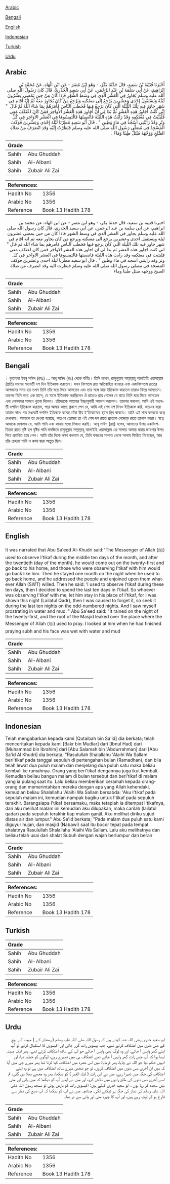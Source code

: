 [Arabic](#arabic)

[Bengali](#bengali)

[English](#english)

[Indonesian](#indonesian)

[Turkish](#turkish)

[Urdu](#urdu)

## Arabic


<div dir="rtl" lang="ar" style={{fontSize:'larger',backgroundColor:'#f8f9fa',padding:20}}>
أَخْبَرَنَا قُتَيْبَةُ بْنُ سَعِيدٍ، قَالَ حَدَّثَنَا بَكْرٌ، - وَهُوَ ابْنُ مُضَرَ - عَنِ ابْنِ الْهَادِ، عَنْ مُحَمَّدِ بْنِ إِبْرَاهِيمَ، عَنْ أَبِي سَلَمَةَ بْنِ عَبْدِ الرَّحْمَنِ، عَنْ أَبِي سَعِيدٍ الْخُدْرِيِّ، قَالَ كَانَ رَسُولُ اللَّهِ صلى الله عليه وسلم يُجَاوِرُ فِي الْعَشْرِ الَّذِي فِي وَسَطِ الشَّهْرِ فَإِذَا كَانَ مِنْ حِينِ يَمْضِي عِشْرُونَ لَيْلَةً وَيَسْتَقْبِلُ إِحْدَى وَعِشْرِينَ يَرْجِعُ إِلَى مَسْكَنِهِ وَيَرْجِعُ مَنْ كَانَ يُجَاوِرُ مَعَهُ ثُمَّ إِنَّهُ أَقَامَ فِي شَهْرٍ جَاوَرَ فِيهِ تِلْكَ اللَّيْلَةَ الَّتِي كَانَ يَرْجِعُ فِيهَا فَخَطَبَ النَّاسَ فَأَمَرَهُمْ بِمَا شَاءَ اللَّهُ ثُمَّ قَالَ ‏ "‏ إِنِّي كُنْتُ أُجَاوِرُ هَذِهِ الْعَشْرَ ثُمَّ بَدَا لِي أَنْ أُجَاوِرَ هَذِهِ الْعَشْرَ الأَوَاخِرَ فَمَنْ كَانَ اعْتَكَفَ مَعِي فَلْيَثْبُتْ فِي مُعْتَكَفِهِ وَقَدْ رَأَيْتُ هَذِهِ اللَّيْلَةَ فَأُنْسِيتُهَا فَالْتَمِسُوهَا فِي الْعَشْرِ الأَوَاخِرِ فِي كُلِّ وَتْرٍ وَقَدْ رَأَيْتُنِي أَسْجُدُ فِي مَاءٍ وَطِينٍ ‏"‏ ‏.‏ قَالَ أَبُو سَعِيدٍ مُطِرْنَا لَيْلَةَ إِحْدَى وَعِشْرِينَ فَوَكَفَ الْمَسْجِدُ فِي مُصَلَّى رَسُولِ اللَّهِ صلى الله عليه وسلم فَنَظَرْتُ إِلَيْهِ وَقَدِ انْصَرَفَ مِنْ صَلاَةِ الصُّبْحِ وَوَجْهُهُ مُبْتَلٌّ طِينًا وَمَاءً ‏.‏
</div>
<div style={{backgroundColor:'#f8f9fa',padding:20, marginBottom: 10}}><table> <thead> <tr> <th>Grade</th> <th></th> </tr> </thead> <tbody> <tr><td>Sahih</td><td>Abu Ghuddah</td></tr><tr><td>Sahih</td><td>Al-Albani</td></tr><tr><td>Sahih</td><td>Zubair Ali Zai</td></tr></tbody></table><table> <thead> <tr> <th>References:</th> <th></th> </tr> </thead> <tbody><tr><td>Hadith No</td><td>1356</td></tr><tr><td>Arabic No</td><td>1356</td></tr><tr><td>Reference</td><td>Book 13 Hadith 178</td></tr></tbody></table></div>


<div dir="rtl" lang="ar" style={{fontSize:'larger',backgroundColor:'#f8f9fa',padding:20}}>
اخبرنا قتيبة بن سعيد، قال حدثنا بكر، - وهو ابن مضر - عن ابن الهاد، عن محمد بن ابراهيم، عن ابي سلمة بن عبد الرحمن، عن ابي سعيد الخدري، قال كان رسول الله صلى الله عليه وسلم يجاور في العشر الذي في وسط الشهر فاذا كان من حين يمضي عشرون ليلة ويستقبل احدى وعشرين يرجع الى مسكنه ويرجع من كان يجاور معه ثم انه اقام في شهر جاور فيه تلك الليلة التي كان يرجع فيها فخطب الناس فامرهم بما شاء الله ثم قال " اني كنت اجاور هذه العشر ثم بدا لي ان اجاور هذه العشر الاواخر فمن كان اعتكف معي فليثبت في معتكفه وقد رايت هذه الليلة فانسيتها فالتمسوها في العشر الاواخر في كل وتر وقد رايتني اسجد في ماء وطين " . قال ابو سعيد مطرنا ليلة احدى وعشرين فوكف المسجد في مصلى رسول الله صلى الله عليه وسلم فنظرت اليه وقد انصرف من صلاة الصبح ووجهه مبتل طينا وماء
</div>
<div style={{backgroundColor:'#f8f9fa',padding:20, marginBottom: 10}}><table> <thead> <tr> <th>Grade</th> <th></th> </tr> </thead> <tbody> <tr><td>Sahih</td><td>Abu Ghuddah</td></tr><tr><td>Sahih</td><td>Al-Albani</td></tr><tr><td>Sahih</td><td>Zubair Ali Zai</td></tr></tbody></table><table> <thead> <tr> <th>References:</th> <th></th> </tr> </thead> <tbody><tr><td>Hadith No</td><td>1356</td></tr><tr><td>Arabic No</td><td>1356</td></tr><tr><td>Reference</td><td>Book 13 Hadith 178</td></tr></tbody></table></div>

## Bengali


<div dir="ltr" lang="bn" style={{fontSize:'larger',backgroundColor:'#f8f9fa',padding:20}}>
। কুতায়বা ইবনু সাঈদ (রহঃ) ... আবূ সাঈদ (রাঃ) থেকে বর্ণিত। তিনি বলেন, রাসুলুল্লাহ সাল্লাল্লাহু আলাইহি ওয়াসাল্লাম (প্রতি) মাসের মধ্যবর্তী দশ দিন ইতিকাফ করতেন। যখন বিংশতম রাত অতিবাহিত হওয়ার এবং একাবিংশতম রাতের আগমনের সময় হত তখন তিনি তাঁর ঘরে ফিরে আসতেন এবং তার সঙ্গে যারা ইতিকাফ করতেন তারাও ফিরে আসতেন। তারপর তিনি অন্য এক মাসে, যে মাসে ইতিকাফ করছিলেন ঐ রাতেও রয়ে গেলেন যে রাতে তিনি ঘরে ফিরে আসতেন এবং লোকদের সামনে খুতবা দিলেন। তাঁদেরকে আল্লাহর ইচ্ছানুযায়ী আদেশ করলেন। তারপর বললেন, আমি এই মধ্যবর্তী দশদিন ইতিকাফ করতাম, পরে আমার কাছে প্রকাশ পেল যে, আমি এই শেষ দশ দিনও ইতিকাফ করি, অতএব যারা আমার সাথে গত মধ্যবর্তী দশদিন ইতিকাফ করেছ তাঁরা স্বীয় ই'তিকাফের স্থানে স্থির থাকবে। আমি এই শবে কদরকে স্বপ্নে দেখলাম। আমাকে তা দেওয়া হয়েছে, অতএব তোমরা তা এই শেষ দশ রাতে প্রত্যেক বেজোড় রাতে তালাশ করো। স্বপ্নে আমাকে দেখলাম যে, আমি পানি এবং কাদার মধ্যে সিজদা করছি। আবূ সাঈদ (রাঃ) বলেন, আমাদের উপর একবিংশতিতম রাতে বৃষ্টি হল বৃষ্টির পানি মসজিদে রাসুলুল্লাহ সাল্লাল্লাহু আলাইহি ওয়াসাল্লাম এর সালাত আদায় করার জায়গার উপর দিয়ে প্রবাহিত হয়ে গেল। আমি তাঁর দিকে লক্ষ্য করলাম যে, তিনি ফজরের সালাত থেকে সালাম ফিরিয়ে নিয়েছেন, আর তাঁর চেহারা পানি ও কাদা দ্বারা আপ্লুত ছিল।
</div>
<div style={{backgroundColor:'#f8f9fa',padding:20, marginBottom: 10}}><table> <thead> <tr> <th>Grade</th> <th></th> </tr> </thead> <tbody> <tr><td>Sahih</td><td>Abu Ghuddah</td></tr><tr><td>Sahih</td><td>Al-Albani</td></tr><tr><td>Sahih</td><td>Zubair Ali Zai</td></tr></tbody></table><table> <thead> <tr> <th>References:</th> <th></th> </tr> </thead> <tbody><tr><td>Hadith No</td><td>1356</td></tr><tr><td>Arabic No</td><td>1356</td></tr><tr><td>Reference</td><td>Book 13 Hadith 178</td></tr></tbody></table></div>

## English


<div dir="ltr" lang="en" style={{fontSize:'larger',backgroundColor:'#f8f9fa',padding:20}}>
It was narrated that Abu Sa'eed Al-Khudri said:"The Messenger of Allah (ﷺ) used to observe I'tikaf during the middle ten days of the month, and after the twentieth (day of the month), he would come out on the twenty-first and go back to his home, and those who were observing I'tikaf with him would go back like him. Then he stayed one month on the night when he used to go back home, and he addressed the people and enjoined upon them whatever Allah (SWT) willed. Then he said: 'I used to observe I'tikaf during these ten days, then I decided to spend the last ten days in I'tikaf. So whoever was observing I'tikaf with me, let him stay in his place of I'tikaf, for I was shown this night (Lailatul Qadr), then I was caused to forget it, so seek it during the last ten nights on the odd-numbered nights. And I saw myself prostrating in water and mud.'" Abu Sa'eed said: "It rained on the night of the twenty-first, and the roof of the Masjid leaked over the place where the Messenger of Allah (ﷺ) used to pray. I looked at him when he had finished praying subh and his face was wet with water and mud
</div>
<div style={{backgroundColor:'#f8f9fa',padding:20, marginBottom: 10}}><table> <thead> <tr> <th>Grade</th> <th></th> </tr> </thead> <tbody> <tr><td>Sahih</td><td>Abu Ghuddah</td></tr><tr><td>Sahih</td><td>Al-Albani</td></tr><tr><td>Sahih</td><td>Zubair Ali Zai</td></tr></tbody></table><table> <thead> <tr> <th>References:</th> <th></th> </tr> </thead> <tbody><tr><td>Hadith No</td><td>1356</td></tr><tr><td>Arabic No</td><td>1356</td></tr><tr><td>Reference</td><td>Book 13 Hadith 178</td></tr></tbody></table></div>

## Indonesian


<div dir="ltr" lang="id" style={{fontSize:'larger',backgroundColor:'#f8f9fa',padding:20}}>
Telah mengabarkan kepada kami [Qutaibah bin Sa'id] dia berkata; telah menceritakan kepada kami [Bakr bin Mudlar] dari [Ibnul Had] dari [Muhammad bin Ibrahim] dari [Abu Salamah bin 'Abdurrahman] dari [Abu Sa'id Al Khudri] dia berkata; "Rasulullah Shalallahu 'Alaihi Wa Sallam beri'tikaf pada tanggal sepuluh di pertengahan bulan (Ramadhan), dan bila telah lewat dua puluh malam dan menjelang dua puluh satu maka beliau kembali ke rumahnya. Orang yang beri'tikaf dengannya juga ikut kembali. Kemudian beliau bangun malam di bulan tersebut dan beri'tikaf di malam yang ia pulang saat itu. Lalu beliau memberikan ceramah kepada orang-orang dan memerintahkan mereka dengan apa yang Allah kehendaki, kemudian beliau Shalallahu 'Alaihi Wa Sallam bersabda: 'Aku I'tikaf pada sepuluh malam ini, kemudian nampak bagiku untuk I'tikaf pada sepuluh terakhir. Barangsiapa I'tikaf bersamaku, maka tetaplah ia ditempat I'tikafnya, dan aku melihat malam ini kemudian aku dilupakan, maka carilah (lailatul qadar) pada sepuluh terakhir tiap malam ganjil. Aku melihat diriku sujud diatas air dan lumpur." Abu Sa'id berkata; "Pada malam dua puluh satu kami diguyur hujan, dan masjid (Nabawi) saat itu bocor tepat pada tempat shalatnya Rasulullah Shalallahu 'Alaihi Wa Sallam. Lalu aku melihatnya dan beliau telah usai dari shalat Subuh dengan wajah berlumpur dan berair
</div>
<div style={{backgroundColor:'#f8f9fa',padding:20, marginBottom: 10}}><table> <thead> <tr> <th>Grade</th> <th></th> </tr> </thead> <tbody> <tr><td>Sahih</td><td>Abu Ghuddah</td></tr><tr><td>Sahih</td><td>Al-Albani</td></tr><tr><td>Sahih</td><td>Zubair Ali Zai</td></tr></tbody></table><table> <thead> <tr> <th>References:</th> <th></th> </tr> </thead> <tbody><tr><td>Hadith No</td><td>1356</td></tr><tr><td>Arabic No</td><td>1356</td></tr><tr><td>Reference</td><td>Book 13 Hadith 178</td></tr></tbody></table></div>

## Turkish


<div dir="ltr" lang="tr" style={{fontSize:'larger',backgroundColor:'#f8f9fa',padding:20}}>

</div>
<div style={{backgroundColor:'#f8f9fa',padding:20, marginBottom: 10}}><table> <thead> <tr> <th>Grade</th> <th></th> </tr> </thead> <tbody> <tr><td>Sahih</td><td>Abu Ghuddah</td></tr><tr><td>Sahih</td><td>Al-Albani</td></tr><tr><td>Sahih</td><td>Zubair Ali Zai</td></tr></tbody></table><table> <thead> <tr> <th>References:</th> <th></th> </tr> </thead> <tbody><tr><td>Hadith No</td><td>1356</td></tr><tr><td>Arabic No</td><td>1356</td></tr><tr><td>Reference</td><td>Book 13 Hadith 178</td></tr></tbody></table></div>

## Urdu


<div dir="rtl" lang="ur" style={{fontSize:'larger',backgroundColor:'#f8f9fa',padding:20}}>
ابو سعید خدری رضی اللہ عنہ کہتے ہیں کہ رسول اللہ صلی اللہ علیہ وسلم ( رمضان کے ) مہینہ کے بیچ کے دس دنوں میں اعتکاف کرتے تھے، جب بیسویں رات گزر جاتی اور اکیسویں کا استقبال کرتے تو آپ اپنے گھر واپس آ جاتے، اور وہ لوگ بھی واپس آ جاتے جو آپ کے ساتھ اعتکاف کرتے تھے، پھر ایک مہینہ ایسا ہوا کہ آپ جس رات گھر واپس آ جاتے تھے اعتکاف ہی میں ٹھہرے رہے، لوگوں کو خطبہ دیا، اور انہیں حکم دیا جو اللہ نے چاہا، پھر فرمایا: میں اس عشرہ میں اعتکاف کیا کرتا تھا پھر میرے جی میں آیا کہ میں ان آخری دس دنوں میں اعتکاف کروں، تو جو شخص میرے ساتھ اعتکاف میں ہے تو وہ اپنے اعتکاف کی جگہ میں ٹھہرا رہے، میں نے اس رات ( لیلۃ القدر ) کو دیکھا، پھر وہ مجھے بھلا دی گئی، تم اسے آخری دس دنوں کی طاق راتوں میں تلاش کرو، اور میں نے اپنے آپ کو دیکھا کہ میں پانی اور مٹی میں سجدہ کر رہا ہوں ، ابو سعید خدری کہتے ہیں: اکیسویں رات کو بارش ہوئی تو مسجد رسول اللہ صلی اللہ علیہ وسلم کی نماز کی جگہ پر ٹپکنے لگی، چنانچہ میں نے آپ کو دیکھا کہ آپ صبح کی نماز سے فارغ ہو کر لوٹ رہے ہیں، اور آپ کا چہرہ مٹی اور پانی سے تر تھا۔
</div>
<div style={{backgroundColor:'#f8f9fa',padding:20, marginBottom: 10}}><table> <thead> <tr> <th>Grade</th> <th></th> </tr> </thead> <tbody> <tr><td>Sahih</td><td>Abu Ghuddah</td></tr><tr><td>Sahih</td><td>Al-Albani</td></tr><tr><td>Sahih</td><td>Zubair Ali Zai</td></tr></tbody></table><table> <thead> <tr> <th>References:</th> <th></th> </tr> </thead> <tbody><tr><td>Hadith No</td><td>1356</td></tr><tr><td>Arabic No</td><td>1356</td></tr><tr><td>Reference</td><td>Book 13 Hadith 178</td></tr></tbody></table></div>